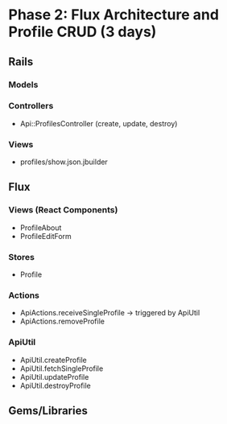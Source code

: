 # Phase 2: Flux Architecture and Profile CRUD (3 days)

## Rails
### Models

### Controllers
* Api::ProfilesController (create, update, destroy)

### Views
* profiles/show.json.jbuilder

## Flux
### Views (React Components)
* ProfileAbout
* ProfileEditForm

### Stores
* Profile

### Actions
* ApiActions.receiveSingleProfile -> triggered by ApiUtil
* ApiActions.removeProfile

### ApiUtil
* ApiUtil.createProfile
* ApiUtil.fetchSingleProfile
* ApiUtil.updateProfile
* ApiUtil.destroyProfile

## Gems/Libraries
